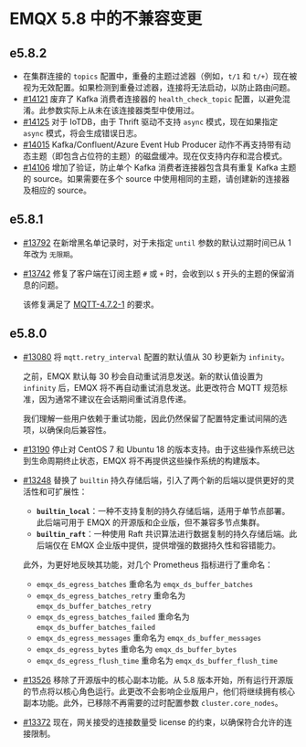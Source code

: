 # EMQX 5.8 中的不兼容变更

## e5.8.2

- 在集群连接的 `topics` 配置中，重叠的主题过滤器（例如，`t/1` 和 `t/+`）现在被视为无效配置。如果检测到重叠过滤器，连接将无法启动，以防止路由问题。
- [#14121](https://github.com/emqx/emqx/pull/14121) 废弃了 Kafka 消费者连接器的 `health_check_topic` 配置，以避免混淆。此参数实际上从未在该连接器类型中使用过。
- [#14125](https://github.com/emqx/emqx/pull/14125) 对于 IoTDB，由于 Thrift 驱动不支持 `async` 模式，现在如果指定 `async` 模式，将会生成错误日志。
- [#14015](https://github.com/emqx/emqx/pull/14015) Kafka/Confluent/Azure Event Hub Producer 动作不再支持带有动态主题（即包含占位符的主题）的磁盘缓冲。现在仅支持内存和混合模式。
- [#14106](https://github.com/emqx/emqx/pull/14106) 增加了验证，防止单个 Kafka 消费者连接器包含具有重复 Kafka 主题的 source。如果需要在多个 source 中使用相同的主题，请创建新的连接器及相应的 source。

## e5.8.1

- [#13792](https://github.com/emqx/emqx/pull/13792) 在新增黑名单记录时，对于未指定 `until`  参数的默认过期时间已从 1 年改为 `无限期`。

- [#13742](https://github.com/emqx/emqx/pull/13742) 修复了客户端在订阅主题 `#` 或 `+` 时，会收到以 `$` 开头的主题的保留消息的问题。

  该修复满足了 [MQTT-4.7.2-1](https://docs.oasis-open.org/mqtt/mqtt/v5.0/os/mqtt-v5.0-os.html#_Toc3901246) 的要求。


## e5.8.0

- [#13080](https://github.com/emqx/emqx/pull/13080) 将 `mqtt.retry_interval` 配置的默认值从 30 秒更新为 `infinity`。

  之前，EMQX 默认每 30 秒会自动重试消息发送。新的默认值设置为 `infinity` 后，EMQX 将不再自动重试消息发送。此更改符合 MQTT 规范标准，因为通常不建议在会话期间重试消息传递。

  我们理解一些用户依赖于重试功能，因此仍然保留了配置特定重试间隔的选项，以确保向后兼容性。

- [#13190](https://github.com/emqx/emqx/pull/13190) 停止对 CentOS 7 和 Ubuntu 18 的版本支持。由于这些操作系统已达到生命周期终止状态，EMQX 将不再提供这些操作系统的构建版本。

- [#13248](https://github.com/emqx/emqx/pull/13248) 替换了 `builtin` 持久存储后端，引入了两个新的后端以提供更好的灵活性和可扩展性：

  - **`builtin_local`**：一种不支持复制的持久存储后端，适用于单节点部署。此后端可用于 EMQX 的开源版和企业版，但不兼容多节点集群。
  - **`builtin_raft`**：一种使用 Raft 共识算法进行数据复制的持久存储后端。此后端仅在 EMQX 企业版中提供，提供增强的数据持久性和容错能力。

  此外，为更好地反映其功能，对几个 Prometheus 指标进行了重命名：

  - `emqx_ds_egress_batches` 重命名为 `emqx_ds_buffer_batches`
  - `emqx_ds_egress_batches_retry` 重命名为 `emqx_ds_buffer_batches_retry`
  - `emqx_ds_egress_batches_failed` 重命名为 `emqx_ds_buffer_batches_failed`
  - `emqx_ds_egress_messages` 重命名为 `emqx_ds_buffer_messages`
  - `emqx_ds_egress_bytes` 重命名为 `emqx_ds_buffer_bytes`
  - `emqx_ds_egress_flush_time` 重命名为 `emqx_ds_buffer_flush_time`

- [#13526](https://github.com/emqx/emqx/pull/13526) 移除了开源版中的核心副本功能。从 5.8 版本开始，所有运行开源版的节点将以核心角色运行。此更改不会影响企业版用户，他们将继续拥有核心副本功能。此外，已移除不再需要的过时配置参数 `cluster.core_nodes`。

- [#13372](https://github.com/emqx/emqx/pull/13372) 现在，网关接受的连接数量受 license 的约束，以确保符合允许的连接限制。
